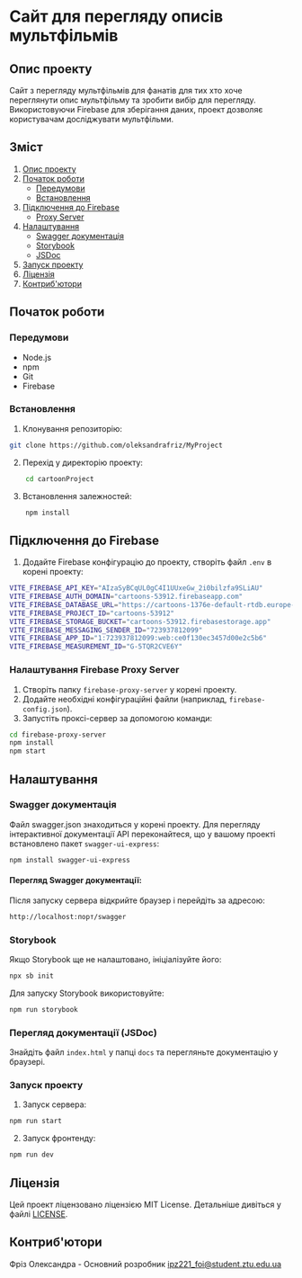 # Сайт для перегляду описів мультфільмів

## Опис проекту

Сайт з перегляду мультфільмів для фанатів для тих хто хоче переглянути опис мультфільму та зробити вибір для перегляду. Використовуючи Firebase для зберігання даних, проект дозволяє користувачам досліджувати мультфільми.

## Зміст

1. [Опис проекту](#опис-проекту)
2. [Початок роботи](#початок-роботи)
   - [Передумови](#передумови)
   - [Встановлення](#встановлення)
3. [Підключення до Firebase](#підключення-до-firebase)
   - [Proxy Server](#налаштування-firebase-proxy-server)
4. [Налаштування](#налаштування)
   - [Swagger документація](#swagger-документація)
   - [Storybook](#storybook)
   - [JSDoc](#перегляд-документації-jsdoc)
5. [Запуск проекту](#запуск-проекту)
6. [Ліцензія](#ліцензія)
7. [Контриб'ютори](#контрибютори)

## Початок роботи

### Передумови

- Node.js
- npm
- Git
- Firebase

### Встановлення

1. Клонування репозиторію:

```bash
git clone https://github.com/oleksandrafriz/MyProject
```

2. Перехід у директорію проекту:

```bash
    cd cartoonProject
```

3. Встановлення залежностей:

```bash
    npm install
```

## Підключення до Firebase

1. Додайте Firebase конфігурацію до проекту, створіть файл `.env` в корені проекту:

```bash
VITE_FIREBASE_API_KEY="AIzaSyBCqUL0gC4I1UUxeGw_2i0bilzfa9SLiAU"
VITE_FIREBASE_AUTH_DOMAIN="cartoons-53912.firebaseapp.com"
VITE_FIREBASE_DATABASE_URL="https://cartoons-1376e-default-rtdb.europe-west1.firebasedatabase.app"
VITE_FIREBASE_PROJECT_ID="cartoons-53912"
VITE_FIREBASE_STORAGE_BUCKET="cartoons-53912.firebasestorage.app"
VITE_FIREBASE_MESSAGING_SENDER_ID="723937812099"
VITE_FIREBASE_APP_ID="1:723937812099:web:ce0f130ec3457d00e2c5b6"
VITE_FIREBASE_MEASUREMENT_ID="G-5TQR2CVE6Y"

```

### Налаштування Firebase Proxy Server

1. Створіть папку `firebase-proxy-server` у корені проекту.
2. Додайте необхідні конфігураційні файли (наприклад, `firebase-config.json`).
3. Запустіть проксі-сервер за допомогою команди:

```bash
cd firebase-proxy-server
npm install
npm start
```

## Налаштування

### Swagger документація

Файл swagger.json знаходиться у корені проекту. Для перегляду інтерактивної документації API переконайтеся, що у вашому проекті встановлено пакет `swagger-ui-express`:

```bash
npm install swagger-ui-express
```

#### Перегляд Swagger документації:

Після запуску сервера відкрийте браузер і перейдіть за адресою:

```bash
http://localhost:порт/swagger
```

### Storybook

Якщо Storybook ще не налаштовано, ініціалізуйте його:

```bash
npx sb init
```

Для запуску Storybook використовуйте:

```bash
npm run storybook
```

### Перегляд документації (JSDoc)

Знайдіть файл `index.html` у папці `docs` та перегляньте документацію у браузері.

### Запуск проекту

1. Запуск сервера:

```bash
npm run start
```

2. Запуск фронтенду:

```bash
npm run dev
```

## Ліцензія

Цей проект ліцензовано ліцензією MIT License. Детальніше дивіться у файлі [LICENSE](LICENSE).

## Контриб'ютори

Фріз Олександра - Основний розробник
ipz221_foi@student.ztu.edu.ua
